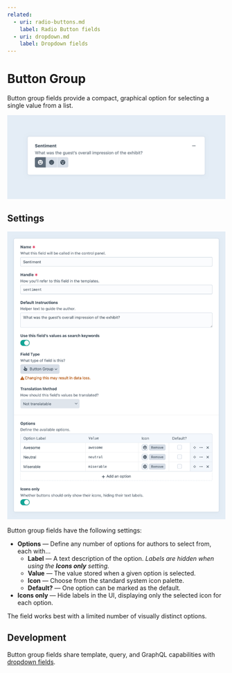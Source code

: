 ```yaml
---
related:
  - uri: radio-buttons.md
    label: Radio Button fields
  - uri: dropdown.md
    label: Dropdown fields
---
```


# Button Group <Since ver="5.7.0" feature="The button group field" />

Button group fields provide a compact, graphical option for selecting a single value from a list.

<!-- more -->

![Screenshot of the button group field interface in the Craft control panel](../../images/fields-button-group-ui.png)

## Settings

<BrowserShot
  url="https://my-craft-project.ddev.site/admin/settings/fields/new"
  :link="false"
  :max-height="500"
  caption="Adding a new button group field via the control panel.">
<img src="../../images/fields-button-group-settings.png" alt="Button group field settings screen in the Craft control panel">
</BrowserShot>

Button group fields have the following settings:

- **Options** — Define any number of options for authors to select from, each with…
  - **Label** — A text description of the option. _Labels are hidden when using the **Icons only** setting._
  - **Value** — The value stored when a given option is selected.
  - **Icon** — Choose from the standard system icon palette.
  - **Default?** — One option can be marked as the default.
- **Icons only** — Hide labels in the UI, displaying only the selected icon for each option.

The field works best with a limited number of visually distinct options.

## Development

Button group fields share template, query, and GraphQL capabilities with [dropdown fields](dropdown.md).
